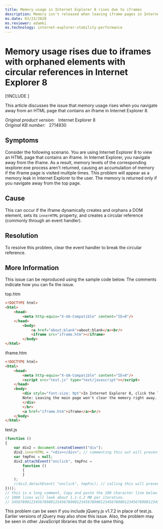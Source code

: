 ```yaml
---
title: Memory usage in Internet Explorer 8 rises due to iframes
description: Memory isn't released when leaving iframe pages in Internet Explorer 8 (and likely earlier versions as well) that dynamically create an element with a circular reference. The memory gets released only if you navigate the top page.
ms.date: 03/23/2020
ms.reviewer: adamki
ms.technology: internet-explorer-stability-performance
---
```

# Memory usage rises due to iframes with orphaned elements with circular references in Internet Explorer 8

[!INCLUDE [](../../../includes/browsers-important.md)]

This article discusses the issue that memory usage rises when you navigate away from an HTML page that contains an iframe in Internet Explorer 8.

_Original product version:_ &nbsp; Internet Explorer 8  
_Original KB number:_ &nbsp; 2714930

## Symptoms

Consider the following scenario. You are using Internet Explorer 8 to view an HTML page that contains an iframe. In Internet Explorer, you navigate away from the iframe. As a result, memory levels of the corresponding iexplorer.exe process aren't returned, causing an accumulation of memory if the iframe page is visited multiple times. This problem will appear as a memory leak in Internet Explorer to the user. The memory is returned only if you navigate away from the top page.

## Cause

This can occur if the iframe dynamically creates and orphans a DOM element, sets its `innerHTML` property, and creates a circular reference (commonly through an event handler).

## Resolution

To resolve this problem, clear the event handler to break the circular reference.

## More Information

This issue can be reproduced using the sample code below. The comments indicate how you can fix the issue.

top.htm

```html
<!DOCTYPE html>
<html>
    <head>
        <meta http-equiv="X-UA-Compatible" content="IE=8"/>
    </head>
        <body>
            <a href="about:blank">about:blank</a><br/>
            <iframe src="iframe.htm"></iframe>
        </body>
</html>
```

iframe.htm

```html
<!DOCTYPE html>
<html>
    <head>
        <meta http-equiv="X-UA-Compatible" content="IE=8"/>
        <script src="test.js" type="text/javascript"></script>
    </head>
    <body>
        <div style="font-size: 9pt">In Internet Explorer 8, click the link 10x and you'll see private bytes increase.<br/>
        Note: Leaving the main page won't clear the memory right away. However, if the top page includes the same test.js file, it will clear the memory right away.<br/>
        </div>
        </br>
        <a href="iframe.htm">iframe</a><br/>
    </body>
</html>
```

test.js

```javascript
(function ()
{
    var div2 = document.createElement("div");
    div2.innerHTML = "<div></div>"; // commenting this out will prevent the memory from accumulating
    var tmpFnc = null;
    div2.attachEvent("onclick", tmpFnc =
        function ()
        {
        }
    );
    //div2.detachEvent( "onclick", tmpFnc); // calling this will prevent the memory from accumulating
})();
// this is a long comment, Copy and paste the 100 character line below to make the leak more prominent.
// 1000 lines will leak about 1.1-1.2 MB per iteration.
// 34567890123456789001234567890012345678900123456789001234567890012345678900123456789001234567890012345678
```

This problem can be seen if you include jQuery.js v1.7.2 in place of test.js. Earlier versions of jQuery may also show this issue. Also, the problem may be seen in other JavaScript libraries that do the same thing.
